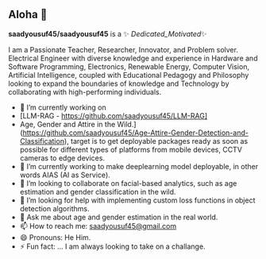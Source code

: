 ## Aloha 👋


**saadyousuf45/saadyousuf45** is a ✨ _Dedicated_Motivated_✨ 

I am a Passionate Teacher, Researcher, Innovator, and Problem solver. Electrical Engineer with diverse
knowledge and experience in Hardware and Software Programming, Electronics, Renewable Energy,
Computer Vision, Artificial Intelligence, coupled with Educational Pedagogy and Philosophy looking to
expand the boundaries of knowledge and Technology by collaborating with high-performing individuals.

- 🔭 I’m currently working on
- [LLM-RAG - https://github.com/saadyousuf45/LLM-RAG]
- Age, Gender and Attire in the Wild.](https://github.com/saadyousuf45/Age-Attire-Gender-Detection-and-Classification), target is to get deployable packages ready as soon as possible for different types of platforms from mobile devices, CCTV cameras to edge devices. 
- 🌱 I’m currently working to make deeplearning model deployable, in other words AIAS (AI as Service).
- 👯 I’m looking to collaborate on facial-based analytics, such as age estimation and gender classification in the wild. 
- 🤔 I’m looking for help with implementing custom loss functions in object detection algorithms.
- 💬 Ask me about age and gender estimation in the real world.
- 📫 How to reach me: saadyousuf45@gmail.com
- 😄 Pronouns: He Him.
- ⚡ Fun fact: ... I am always looking to take on a challange.

